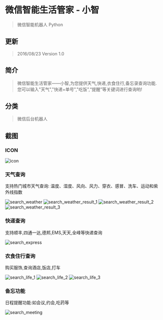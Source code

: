 # 微信智能生活管家 - 小智
> 微信智能机器人 Python

## 更新
> 2016/08/23  Version 1.0
>
## 简介
> 微信智能生活管家——小智,为您提供天气,快递,衣食住行,备忘录查询功能.您可以输入"天气","快递+单号","吃饭”,“提醒”等关键词进行查询哟!

## 分类
> 微信后台机器人

## 截图

### ICON
![icon](./art/icon.png)

### 天气查询

支持热门城市天气查询: 温度、湿度、风向、风力、穿衣、感冒、洗车、运动和紫外线指数

![search_weather](./art/search_weather.png)
![search_weather_result_1](./art/search_weather_result_1.png)
![search_weather_result_2](./art/search_weather_result_2.png)
![search_weather_result_3](./art/search_weather_result_3.png)

### 快递查询

支持顺丰,四通一达,德邦,EMS,天天,全峰等快递查询

![search_express](./art/search_express.png)

### 衣食住行查询

购买服饰,查询酒店,饭店,打车

![search_life_1](./art/search_life_1.png)
![search_life_2](./art/search_life_2.png)
![search_life_3](./art/search_life_3.png)

### 备忘功能

日程提醒功能:如会议,约会,吃药等

![search_meeting](./art/search_meeting.png)
